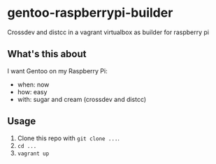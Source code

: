 # gentoo-raspberrypi-builder
Crossdev and distcc in a vagrant virtualbox as builder for raspberry pi

## What's this about
I want Gentoo on my Raspberry Pi:
- when: now
- how: easy
- with: sugar and cream (crossdev and distcc)

## Usage
1. Clone this repo with ```git clone ...```.
2. ```cd ...```
3. ```vagrant up```
